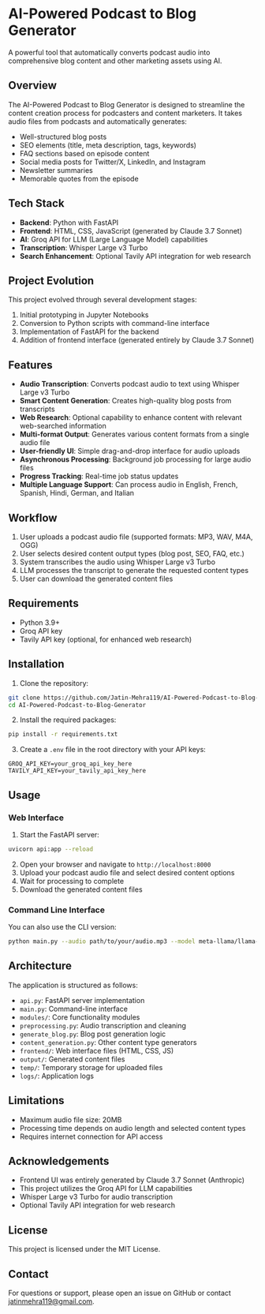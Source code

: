 # AI-Powered Podcast to Blog Generator

A powerful tool that automatically converts podcast audio into comprehensive blog content and other marketing assets using AI.

## Overview

The AI-Powered Podcast to Blog Generator is designed to streamline the content creation process for podcasters and content marketers. It takes audio files from podcasts and automatically generates:

- Well-structured blog posts
- SEO elements (title, meta description, tags, keywords)
- FAQ sections based on episode content
- Social media posts for Twitter/X, LinkedIn, and Instagram
- Newsletter summaries
- Memorable quotes from the episode

## Tech Stack

- **Backend**: Python with FastAPI
- **Frontend**: HTML, CSS, JavaScript (generated by Claude 3.7 Sonnet)
- **AI**: Groq API for LLM (Large Language Model) capabilities
- **Transcription**: Whisper Large v3 Turbo
- **Search Enhancement**: Optional Tavily API integration for web research

## Project Evolution

This project evolved through several development stages:
1. Initial prototyping in Jupyter Notebooks
2. Conversion to Python scripts with command-line interface
3. Implementation of FastAPI for the backend
4. Addition of frontend interface (generated entirely by Claude 3.7 Sonnet)

## Features

- **Audio Transcription**: Converts podcast audio to text using Whisper Large v3 Turbo
- **Smart Content Generation**: Creates high-quality blog posts from transcripts
- **Web Research**: Optional capability to enhance content with relevant web-searched information
- **Multi-format Output**: Generates various content formats from a single audio file
- **User-friendly UI**: Simple drag-and-drop interface for audio uploads
- **Asynchronous Processing**: Background job processing for large audio files
- **Progress Tracking**: Real-time job status updates
- **Multiple Language Support**: Can process audio in English, French, Spanish, Hindi, German, and Italian

## Workflow

1. User uploads a podcast audio file (supported formats: MP3, WAV, M4A, OGG)
2. User selects desired content output types (blog post, SEO, FAQ, etc.)
3. System transcribes the audio using Whisper Large v3 Turbo
4. LLM processes the transcript to generate the requested content types
5. User can download the generated content files

## Requirements

- Python 3.9+
- Groq API key
- Tavily API key (optional, for enhanced web research)

## Installation

1. Clone the repository:
```bash
git clone https://github.com/Jatin-Mehra119/AI-Powered-Podcast-to-Blog-Generator.git
cd AI-Powered-Podcast-to-Blog-Generator
```

2. Install the required packages:
```bash
pip install -r requirements.txt
```

3. Create a `.env` file in the root directory with your API keys:
```
GROQ_API_KEY=your_groq_api_key_here
TAVILY_API_KEY=your_tavily_api_key_here
```

## Usage

### Web Interface

1. Start the FastAPI server:
```bash
uvicorn api:app --reload
```

2. Open your browser and navigate to `http://localhost:8000`
3. Upload your podcast audio file and select desired content options
4. Wait for processing to complete
5. Download the generated content files

### Command Line Interface

You can also use the CLI version:

```bash
python main.py --audio path/to/your/audio.mp3 --model meta-llama/llama-4-scout-17b-16e-instruct --content blog seo faq social newsletter quotes
```

## Architecture

The application is structured as follows:

- `api.py`: FastAPI server implementation
- `main.py`: Command-line interface
- `modules/`: Core functionality modules
- `preprocessing.py`: Audio transcription and cleaning
- `generate_blog.py`: Blog post generation logic
- `content_generation.py`: Other content type generators
- `frontend/`: Web interface files (HTML, CSS, JS)
- `output/`: Generated content files
- `temp/`: Temporary storage for uploaded files
- `logs/`: Application logs

## Limitations

- Maximum audio file size: 20MB
- Processing time depends on audio length and selected content types
- Requires internet connection for API access

## Acknowledgements

- Frontend UI was entirely generated by Claude 3.7 Sonnet (Anthropic)
- This project utilizes the Groq API for LLM capabilities
- Whisper Large v3 Turbo for audio transcription
- Optional Tavily API integration for web research

## License

This project is licensed under the MIT License.

## Contact

For questions or support, please open an issue on GitHub or contact jatinmehra119@gmail.com.